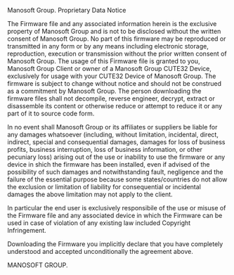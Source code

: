 Manosoft Group. Proprietary Data Notice

The Firmware file and any associated information herein is the exclusive property of Manosoft Group and is not to be disclosed without the written consent of Manosoft Group. No part of this firmware may be reproduced or transmitted in any form or by any means including electronic storage, reproduction, execution or transmission without the prior written consent of Manosoft Group. The usage of this Firmware file is granted to you, Manosoft Group Client or owner of a Manosoft Group CUTE32 Device, exclusively for usage with your CUTE32 Device of Manosoft Group. The firmware is subject to change without notice and should not be construed as a commitment by Manosoft Group. The person downloading the firmware files shall not decompile, reverse engineer, decrypt, extract or disassemble its content or otherwise reduce or attempt to reduce it or any part of it to source code form. 

In no event shall Manosoft Group or its affiliates or suppliers be liable for any damages whatsoever (including, without limitation, incidental, direct, indirect, special and consequential damages, damages for loss of business profits, business interruption, loss of business information, or other pecuniary loss) arising out of the use or inability to use the firmware or any device in shich the firmware has been installed, even if advised of the possibility of such damages and notwithstanding fault, negligence and the failure of the essential purpose because some states/countries do not allow the exclusion or limitation of liability for consequential or incidental damages the above limitation may not apply to the client.

In particular the end user is exclusively responsibile of the use or misuse of the Firmware file and any associated device in which the Firmware can be used in case of violation of any existing law included Copyright Infringement.

Downloading the Firmware you implicitly declare that you have completely understood and accepted unconditionally the agreement above.

MANOSOFT GROUP.
